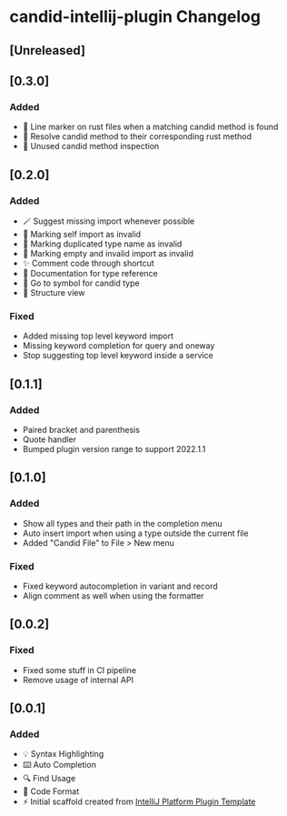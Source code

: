 <!-- Keep a Changelog guide -> https://keepachangelog.com -->

# candid-intellij-plugin Changelog

## [Unreleased]

## [0.3.0]
### Added
- 🔧 Line marker on rust files when a matching candid method is found
- 🔧 Resolve candid method to their corresponding rust method
- 🧐 Unused candid method inspection

## [0.2.0]
### Added
- 🪄 Suggest missing import whenever possible
- ️🧐 Marking self import as invalid
- ️🧐 Marking duplicated type name as invalid
- ️🧐 Marking empty and invalid import as invalid
- ✨ Comment code through shortcut
- 📝 Documentation for type reference
- 🔎 Go to symbol for candid type
- 📝 Structure view

### Fixed
- Added missing top level keyword import
- Missing keyword completion for query and oneway
- Stop suggesting top level keyword inside a service

## [0.1.1]
### Added
- Paired bracket and parenthesis
- Quote handler
- Bumped plugin version range to support 2022.1.1

## [0.1.0]
### Added
- Show all types and their path in the completion menu
- Auto insert import when using a type outside the current file
- Added "Candid File" to File > New menu

### Fixed
- Fixed keyword autocompletion in variant and record
- Align comment as well when using the formatter

## [0.0.2]
### Fixed
- Fixed some stuff in CI pipeline
- Remove usage of internal API

## [0.0.1]
### Added
- 💡 Syntax Highlighting
- ⌨️ Auto Completion
- 🔍 Find Usage
- 💄 Code Format
- ⚡ Initial scaffold created from [IntelliJ Platform Plugin Template](https://github.com/JetBrains/intellij-platform-plugin-template)